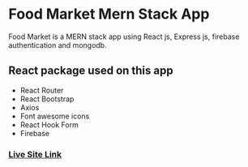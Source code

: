 # Food Market Mern Stack App

Food Market is a MERN stack app using React js, Express js, firebase authentication and mongodb.

## React package used on this app
* React Router
* React Bootstrap
* Axios
* Font awesome icons
* React Hook Form
* Firebase

### [Live Site Link](https://food-market-ccf50.web.app/)


